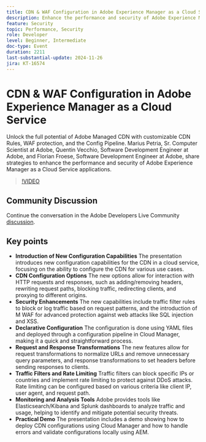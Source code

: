```yaml
---
title: CDN & WAF Configuration in Adobe Experience Manager as a Cloud Service
description: Enhance the performance and security of Adobe Experience Manager as a Cloud Service applications with customizable CDN rules, WAF protection, and the Config Pipeline, as shared by Adobe experts.
feature: Security
topic: Performance, Security
role: Developer
level: Beginner, Intermediate
doc-type: Event
duration: 2211
last-substantial-update: 2024-11-26
jira: KT-16574
---
```


# CDN & WAF Configuration in Adobe Experience Manager as a Cloud Service

Unlock the full potential of Adobe Managed CDN with customizable CDN Rules, WAF protection, and the Config Pipeline. Marius Petria, Sr. Computer Scientist at Adobe, Quentin Vecchio, Software Development Engineer at Adobe, and Florian Froese, Software Development Engineer at Adobe, share strategies to enhance the performance and security of Adobe Experience Manager as a Cloud Service applications.

>[!VIDEO](https://video.tv.adobe.com/v/3440401/?learn=on&enablevpops)

## Community Discussion

Continue the conversation in the Adobe Developers Live Community [discussion](https://adobe.ly/3O0TyYa).

## Key points

* **Introduction of New Configuration Capabilities** The presentation introduces new configuration capabilities for the CDN in a cloud service, focusing on the ability to configure the CDN for various use cases.
* **CDN Configuration Options** The new options allow for interaction with HTTP requests and responses, such as adding/removing headers, rewriting request paths, blocking traffic, redirecting clients, and proxying to different origins.
* **Security Enhancements** The new capabilities include traffic filter rules to block or log traffic based on request patterns, and the introduction of M WAF for advanced protection against web attacks like SQL injection and XSS.
* **Declarative Configuration** The configuration is done using YAML files and deployed through a configuration pipeline in Cloud Manager, making it a quick and straightforward process.
* **Request and Response Transformations** The new features allow for request transformations to normalize URLs and remove unnecessary query parameters, and response transformations to set headers before sending responses to clients.
* **Traffic Filters and Rate Limiting** Traffic filters can block specific IPs or countries and implement rate limiting to protect against DDoS attacks. Rate limiting can be configured based on various criteria like client IP, user agent, and request path.
* **Monitoring and Analysis Tools** Adobe provides tools like Elasticsearch/Kibana and Splunk dashboards to analyze traffic and usage, helping to identify and mitigate potential security threats.
* **Practical Demo** The presentation includes a demo showing how to deploy CDN configurations using Cloud Manager and how to handle errors and validate configurations locally using AEM.